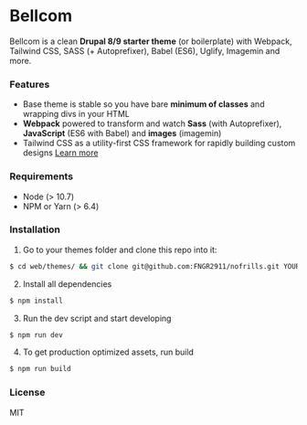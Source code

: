 # Bellcom

Bellcom is a clean **Drupal 8/9 starter theme** (or boilerplate) with Webpack, Tailwind CSS, SASS (+ Autoprefixer), Babel (ES6), Uglify, Imagemin and more.

### Features

- Base theme is stable so you have bare **minimum of classes** and wrapping divs in your HTML
- **Webpack** powered to transform and watch **Sass** (with Autoprefixer), **JavaScript** (ES6 with Babel) and **images** (imagemin)
- Tailwind CSS as a utility-first CSS framework for rapidly building custom designs [Learn more](https://tailwindcss.com/)

### Requirements

- Node (> 10.7)
- NPM or Yarn (> 6.4)

### Installation

1. Go to your themes folder and clone this repo into it:

```bash
$ cd web/themes/ && git clone git@github.com:FNGR2911/nofrills.git YOUR_THEME_NAME
```

2. Install all dependencies

```bash
$ npm install
```

3. Run the dev script and start developing

```bash
$ npm run dev
```

4. To get production optimized assets, run build

```bash
$ npm run build
```

### License

MIT
